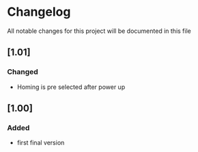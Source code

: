 # Changelog
All notable changes for this project will be documented in this file

## [1.01]
### Changed
- Homing is pre selected after power up

## [1.00]
### Added
- first final version
